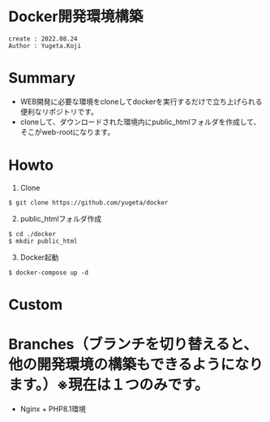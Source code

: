 Docker開発環境構築
===
```
create : 2022.08.24
Author : Yugeta.Koji
```

# Summary
- WEB開発に必要な環境をcloneしてdockerを実行するだけで立ち上げられる便利なリポジトリです。
- cloneして、ダウンロードされた環境内にpublic_htmlフォルダを作成して、そこがweb-rootになります。

# Howto

1. Clone
```
$ git clone https://github.com/yugeta/docker
```

2. public_htmlフォルダ作成
```
$ cd ./docker
$ mkdir public_html
```

3. Docker起動
```
$ docker-compose up -d
```

# Custom


# Branches（ブランチを切り替えると、他の開発環境の構築もできるようになります。）※現在は１つのみです。
- Nginx + PHP8.1環境


